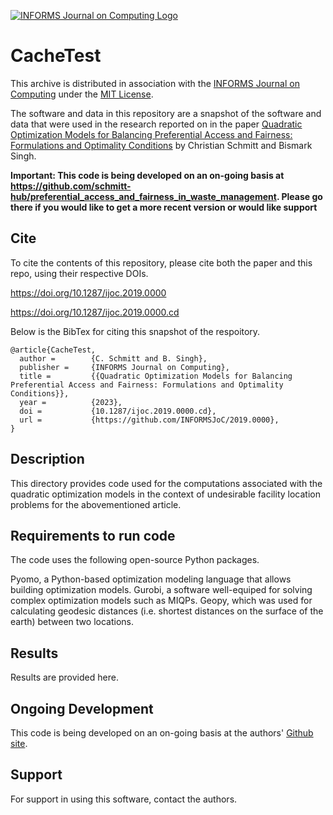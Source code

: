 [![INFORMS Journal on Computing Logo](https://INFORMSJoC.github.io/logos/INFORMS_Journal_on_Computing_Header.jpg)](https://pubsonline.informs.org/journal/ijoc)

# CacheTest

This archive is distributed in association with the [INFORMS Journal on
Computing](https://pubsonline.informs.org/journal/ijoc) under the [MIT License](LICENSE).

The software and data in this repository are a snapshot of the software and data
that were used in the research reported on in the paper 
[Quadratic Optimization Models for Balancing Preferential Access and Fairness: Formulations and Optimality Conditions](https://doi.org/10.1287/ijoc.2019.0000) by Christian Schmitt and Bismark Singh. 

**Important: This code is being developed on an on-going basis at 
https://github.com/schmitt-hub/preferential_access_and_fairness_in_waste_management. Please go there if you would like to
get a more recent version or would like support**

## Cite

To cite the contents of this repository, please cite both the paper and this repo, using their respective DOIs.

https://doi.org/10.1287/ijoc.2019.0000

https://doi.org/10.1287/ijoc.2019.0000.cd

Below is the BibTex for citing this snapshot of the respoitory.

```
@article{CacheTest,
  author =        {C. Schmitt and B. Singh},
  publisher =     {INFORMS Journal on Computing},
  title =         {{Quadratic Optimization Models for Balancing Preferential Access and Fairness: Formulations and Optimality Conditions}},
  year =          {2023},
  doi =           {10.1287/ijoc.2019.0000.cd},
  url =           {https://github.com/INFORMSJoC/2019.0000},
}  
```

## Description

This directory provides code used for the computations associated with the quadratic optimization models in the context of undesirable facility location problems for the abovementioned article.

## Requirements to run code

The code uses the following open-source Python packages. 

Pyomo, a Python-based optimization modeling language that allows building optimization models.
Gurobi, a software well-equiped for solving complex optimization models such as MIQPs.
Geopy, which was used for calculating geodesic distances (i.e. shortest distances on the surface of the earth) between two locations.

## Results

Results are provided here.



## Ongoing Development

This code is being developed on an on-going basis at the authors'
[Github site]([https://github.com/tkralphs/JoCTemplate](https://github.com/schmitt-hub/preferential_access_and_fairness_in_waste_management)).

## Support

For support in using this software, contact the authors.

